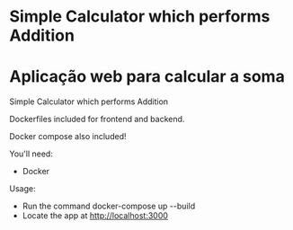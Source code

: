 # Simple Calculator which performs Addition
# Aplicação web para calcular a soma

Simple Calculator which performs Addition

Dockerfiles included for frontend and backend.

Docker compose also included!

You'll need:
- Docker

Usage:
- Run the command docker-compose up --build
- Locate the app at [http://localhost:3000](http://localhost:3000 "http://localhost:3000")
